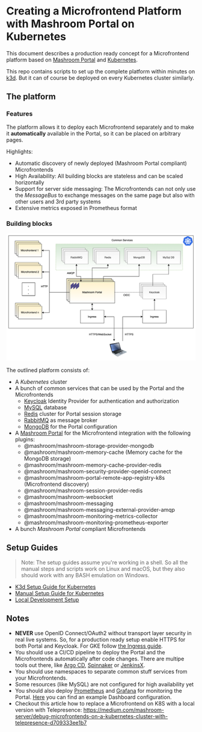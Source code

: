 
# Creating a Microfrontend Platform with Mashroom Portal on Kubernetes

This document describes a production ready concept for a Microfrontend platform based
on [Mashroom Portal](https://mashroom-server.com) and [Kubernetes](https://kubernetes.io).

This repo contains scripts to set up the complete platform within minutes on [k3d](https://k3d.io).
But it can of course be deployed on every Kubernetes cluster similarly.

## The platform

### Features

The platform allows it to deploy each Microfrontend separately and to make it **automatically** available in the Portal,
so it can be placed on arbitrary pages.

Highlights:

 * Automatic discovery of newly deployed (Mashroom Portal compliant) Microfrontends
 * High Availability: All building blocks are stateless and can be scaled horizontally
 * Support for server side messaging: The Microfrontends can not only use the *MessageBus* to exchange messages on the same page
   but also with other users and 3rd party systems
 * Extensive metrics exposed in Prometheus format

### Building blocks

![The platform](./images/platform.png)

The outlined platform consists of:

 * A *Kubernetes* cluster
 * A bunch of common services that can be used by the Portal and the Microfrontends
     * [Keycloak](https://www.keycloak.org) Identity Provider for authentication and authorization
     * [MySQL](https://www.mysql.com/)  database
     * [Redis](https://redis.io) cluster for Portal session storage
     * [RabbitMQ](https://www.rabbitmq.com) as message broker
     * [MongoDB](https://www.mongodb.com) for the Portal configuration
 * A [Mashroom Portal](https://mashroom-server.com) for the Microfrontend integration with the following plugins:
     * @mashroom/mashroom-storage-provider-mongodb
     * @mashroom/mashroom-memory-cache (Memory cache for the MongoDB storage)
     * @mashroom/mashroom-memory-cache-provider-redis
     * @mashroom/mashroom-security-provider-openid-connect
     * @mashroom/mashroom-portal-remote-app-registry-k8s (Microfrontend discovery)
     * @mashroom/mashroom-session-provider-redis
     * @mashroom/mashroom-websocket
     * @mashroom/mashroom-messaging
     * @mashroom/mashroom-messaging-external-provider-amqp
     * @mashroom/mashroom-monitoring-metrics-collector
     * @mashroom/mashroom-monitoring-prometheus-exporter
 * A bunch *Mashroom Portal* compliant Microfrontends

## Setup Guides

> Note: The setup guides assume you're working in a shell. So all the manual steps and scripts work on
> Linux and macOS, but they also should work with any BASH emulation on Windows.

 * [K3d Setup Guide for Kubernetes](SETUP_K3D.md)
 * [Manual Setup Guide for Kubernetes](SETUP_K8S_MANUAL.md)
 * [Local Development Setup](SETUP_LOCAL_DEV.md)

## Notes

 * **NEVER** use OpenID Connect/OAuth2 without transport layer security in real live systems.
   So, for a production ready setup enable HTTPS for both Portal and Keycloak.
   For GKE follow [the Ingress guide](https://cloud.google.com/kubernetes-engine/docs/concepts/ingress).
 * You should use a CI/CD pipeline to deploy the Portal and the Microfrontends automatically after code changes.
   There are multipe tools out there, like [Argo CD](https://argoproj.github.io/cd), [Spinnaker](https://www.spinnaker.io) or [JenkinsX](https://jenkins-x.io).
 * You should use namespaces to separate common stuff services from your Microfrontends.
 * Some resources (like MySQL) are not configured for high availability yet
 * You should also deploy [Prometheus](https://prometheus.io/) and [Grafana](https://grafana.com/) for monitoring the Portal.
   [Here](https://github.com/nonblocking/mashroom/blob/master/packages/plugin-packages/mashroom-monitoring-prometheus-exporter/test/grafana-test/grafana/provisioning/dashboards/Mashroom%20Dashboard.json) you can find an example Dashboard configuration.
 * Checkout this article how to replace a Microfrontend on K8S with a local version with Telepresence:
   https://medium.com/mashroom-server/debug-microfrontends-on-a-kubernetes-cluster-with-telepresence-d709333ee1b7
